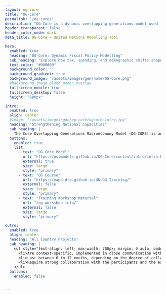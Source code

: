```yaml
---
layout: og-core
title: "OG-Core"
permalink: "/og-core/"
description: "OG-Core is a dynamic overlapping generations model used for long-term economic projections and policy analysis."
header_transparent: false
header_color_mode: dark
meta_title: OG-Core – United Nations Modelling Tool

hero:
  enabled: true
  heading: "OG-Core: Dynamic Fiscal Policy Modelling"
  sub_heading: "Explore how tax, spending, and demographic shifts shape long-term macroeconomic outcomes through an open-source overlapping generations framework."
  text_color: "#000000"
  background_color: ""
  background_gradient: true
  background_image: "/assets/images/gen/home/OG-Core.png"
  #background_image_blend_mode: overlay
  fullscreen_mobile: true
  fullscreen_desktop: false
  height: "580px"

intro:
  enabled: true
  align: center
  #image: "/assets/images/gen/og-core/ogcore-intro.jpg"
  heading: "Strengthening National Capacities"
  sub_heading: |
    The Core Overlapping Generations Macroeconomy Model (OG-CORE) is an advanced quantitative tool developed to assist governments in analyzing and strategizing economic policies through rigorous "what-if" scenario analysis. OG-CORE is a powerful, flexible, and open-source tool to assess the impact of economic policies, including on population groups and generations across time. The model is particularly useful to study taxation and spending policies, social protection and pension systems, transfers, savings behavior, technological progress, and the effect of demographic changes. This model is used effectively for policy analysis in the United States, Malaysia, India, the United Kingdom, Italy, Germany, Latvia, and within the European Union.
  buttons:
    enabled: true
    list:
      - text: "OG-Core Model"
        url: "https://pslmodels.github.io/OG-Core/content/intro/intro.html"
        external: true
        size: large
        style: "primary"
      - text: "OG Course"
        url: "https://eapd-drb.github.io/UN-OG-Training/"
        external: false
        size: large
        style: "primary"
      - text: "Training Workshop Material"
        url: "/og-workshop-info/"
        external: false
        size: large
        style: "primary"  

outro:
  enabled: true
  align: center
  heading: "All Country Projects"
  sub_heading: |
    <ul style="text-align: left; max-width: 700px; margin: 0 auto; padding-left: 1.2em; list-style-type: disc;">
      <li>Are context-specific, implemented in close communication with national partners to address specific national needs and interests.</li>
      <li>Last between 6 to 12 months, depending on the degree of collaboration, data availability, existing technical capacities, and institutional dynamics.</li>
      <li>Require strong collaboration with the participants and the establishment of an active technical modelling team where diverse institutions pool expertise.</li>
    </ul>
  buttons:
    enabled: false


---
```


